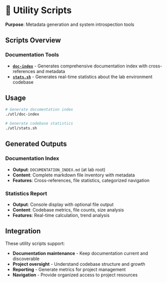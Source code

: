 # 🔧 Utility Scripts

**Purpose**: Metadata generation and system introspection tools

## Scripts Overview

### Documentation Tools
- **[`doc-index`](doc-index)** - Generates comprehensive documentation index with cross-references and metadata
- **[`stats.sh`](stats.sh)** - Generates real-time statistics about the lab environment codebase

## Usage

```bash
# Generate documentation index
./utl/doc-index

# Generate codebase statistics
./utl/stats.sh
```

## Generated Outputs

### Documentation Index
- **Output**: `DOCUMENTATION_INDEX.md` (at lab root)
- **Content**: Complete markdown file inventory with metadata
- **Features**: Cross-references, file statistics, categorized navigation

### Statistics Report
- **Output**: Console display with optional file output
- **Content**: Codebase metrics, file counts, size analysis
- **Features**: Real-time calculation, trend analysis

## Integration

These utility scripts support:
- **Documentation maintenance** - Keep documentation current and discoverable
- **Project oversight** - Understand codebase structure and growth
- **Reporting** - Generate metrics for project management
- **Navigation** - Provide organized access to project resources
